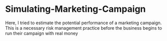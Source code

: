 # Simulating-Marketing-Campaign
Here, I tried to estimate the potential performance of a marketing campaign. This is a necessary risk management practice before the business begins to run their campaign with real money
